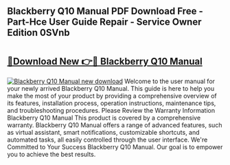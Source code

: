 ## Blackberry Q10 Manual PDF Download Free - Part-Hce User Guide Repair - Service Owner Edition 0SVnb

# <h2><a href="http://cf16126.oget.top/?id=Blackberry+Q10+Manual">🔗Download New 👉🔴 Blackberry Q10 Manual</a></h2>

[![Blackberry Q10 Manual new download](https://i.imgur.com/5g1atiW.png)](http://cf16126.oget.top/?id=Blackberry+Q10+Manual)
Welcome to the user manual for your newly arrived Blackberry Q10 Manual. This guide is here to help you make the most of your product by providing a comprehensive overview of its features, installation process, operation instructions, maintenance tips, and troubleshooting procedures. Please Review the Warranty Information Blackberry Q10 Manual This product is covered by a comprehensive warranty. Blackberry Q10 Manual offers a range of advanced features, such as virtual assistant, smart notifications, customizable shortcuts, and automated tasks, all easily controlled through the user interface. We're Committed to Your Success Blackberry Q10 Manual. Our goal is to empower you to achieve the best results.
